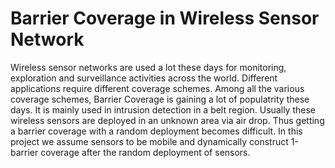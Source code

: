 # Barrier Coverage in Wireless Sensor Network
Wireless sensor networks are used a lot these days for monitoring, exploration and surveillance activities across the world. Different applications require different coverage schemes. Among all the various coverage schemes, Barrier Coverage is gaining a lot of populatrity these days. It is mainly used in intrusion detection in a belt region. Usually these wireless sensors are deployed in an unknown area via air drop. Thus getting a barrier coverage with a random deployment becomes difficult. In this project we assume sensors to be mobile and dynamically construct 1-barrier coverage after the random deployment of sensors.
